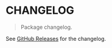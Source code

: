 # CHANGELOG

> Package changelog.

See [GitHub Releases](https://github.com/stdlib-js/process-umask/releases) for the changelog.
